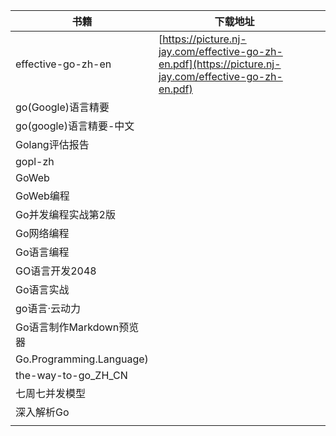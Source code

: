 | 书籍                     | 下载地址                                                     |      |
| ------------------------ | ------------------------------------------------------------ | ---- |
| effective-go-zh-en       | [https://picture.nj-jay.com/effective-go-zh-en.pdf](https://picture.nj-jay.com/effective-go-zh-en.pdf) |      |
| go(Google)语言精要       |                                                              |      |
| go(google)语言精要-中文  |                                                              |      |
| Golang评估报告           |                                                              |      |
| gopl-zh                  |                                                              |      |
| GoWeb                    |                                                              |      |
| GoWeb编程                |                                                              |      |
| Go并发编程实战第2版      |                                                              |      |
| Go网络编程               |                                                              |      |
| Go语言编程               |                                                              |      |
| GO语言开发2048           |                                                              |      |
| Go语言实战               |                                                              |      |
| go语言·云动力            |                                                              |      |
| Go语言制作Markdown预览器 |                                                              |      |
| Go.Programming.Language) |                                                              |      |
| the-way-to-go_ZH_CN      |                                                              |      |
| 七周七并发模型           |                                                              |      |
| 深入解析Go               |                                                              |      |
|                          |                                                              |      |
